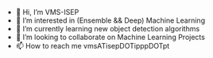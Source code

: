 - 👋 Hi, I’m VMS-ISEP
- 👀 I’m interested in (Ensemble && Deep) Machine Learning
- 🌱 I’m currently learning new object detection algorithms
- 💞️ I’m looking to collaborate on Machine Learning Projects
- 📫 How to reach me vmsATisepDOTipppDOTpt

<!---
VMS-ISEP/VMS-ISEP is a ✨ special ✨ repository because its `README.md` (this file) appears on your GitHub profile.
You can click the Preview link to take a look at your changes.
--->
